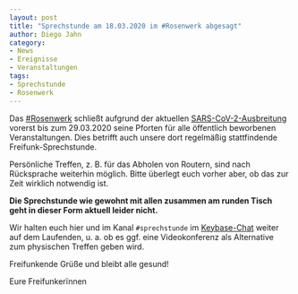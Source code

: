 ```yaml
---
layout: post
title: "Sprechstunde am 18.03.2020 im #Rosenwerk abgesagt"
author: Diego Jahn
category:
- News
- Ereignisse
- Veranstaltungen
tags:
- Sprechstunde
- Rosenwerk
---
```

Das [#Rosenwerk](https://konglomerat.org/) schließt aufgrund der aktuellen [SARS-CoV-2-Ausbreitung](https://www.rki.de/DE/Content/InfAZ/N/Neuartiges_Coronavirus/nCoV_node.html) vorerst bis zum 29.03.2020 seine Pforten für alle öffentlich beworbenen Veranstaltungen. Dies betrifft auch unsere dort regelmäßig stattfindende Freifunk-Sprechstunde.

Persönliche Treffen, z. B. für das Abholen von Routern, sind nach Rücksprache weiterhin möglich. Bitte überlegt euch vorher aber, ob das zur Zeit wirklich notwendig ist.

**Die Sprechstunde wie gewohnt mit allen zusammen am runden Tisch geht in dieser Form aktuell leider nicht.**

Wir halten euch hier und im Kanal ```#sprechstunde``` im [Keybase-Chat](https://keybase.io/team/freifunk_dresden/) weiter auf dem Laufenden, u. a. ob es ggf. eine Videokonferenz als Alternative zum physischen Treffen geben wird.

Freifunkende Grüße und bleibt alle gesund!

Eure Freifunkerïnnen
